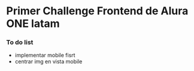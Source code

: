# Primer Challenge Frontend de Alura ONE latam

### To do list

- implementar mobile fisrt
- centrar img en vista mobile